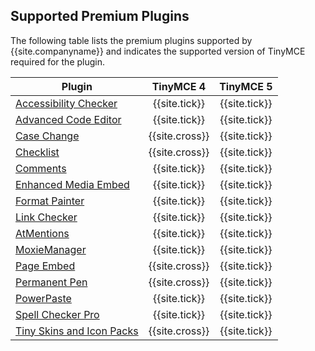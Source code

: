 ## Supported Premium Plugins

The following table lists the premium plugins supported by {{site.companyname}} and indicates the supported version of TinyMCE required for the plugin.

| Plugin                                                            | TinyMCE 4     | TinyMCE 5     |
| ----------------------------------------------------------------- | :-----------: | :-----------: |
| [Accessibility Checker]({{site.baseurl}}/plugins/a11ychecker)     | {{site.tick}} | {{site.tick}} |
| [Advanced Code Editor]({{site.baseurl}}/plugins/advcode)          | {{site.tick}} | {{site.tick}} |
| [Case Change]({{site.baseurl}}/plugins/casechange)                | {{site.cross}}| {{site.tick}} |
| [Checklist]({{site.baseurl}}/plugins/checklist)                   | {{site.cross}}| {{site.tick}} |
| [Comments]({{site.baseurl}}/plugins/comments)                     | {{site.tick}} | {{site.tick}} |
| [Enhanced Media Embed]({{site.baseurl}}/plugins/mediaembed)       | {{site.tick}} | {{site.tick}} |
| [Format Painter]({{site.baseurl}}/plugins/formatpainter)          | {{site.tick}} | {{site.tick}} |
| [Link Checker]({{site.baseurl}}/plugins/linkchecker)              | {{site.tick}} | {{site.tick}} |
| [AtMentions]({{site.baseurl}}/plugins/mentions)                     | {{site.tick}} | {{site.tick}} |
| [MoxieManager]({{site.baseurl}}/plugins/moxiemanager)             | {{site.tick}} | {{site.tick}} |
| [Page Embed]({{site.baseurl}}/plugins/pageembed)                  | {{site.cross}}| {{site.tick}} |
| [Permanent Pen]({{site.baseurl}}/plugins/permanentpen)            | {{site.cross}}| {{site.tick}} |
| [PowerPaste]({{site.baseurl}}/plugins/powerpaste)                 | {{site.tick}} | {{site.tick}} |
| [Spell Checker Pro]({{site.baseurl}}/plugins/tinymcespellchecker) | {{site.tick}} | {{site.tick}} |
| [Tiny Skins and Icon Packs]({{site.baseurl}}/enterprise/premium-skins-and-icon-packs/)|{{site.cross}}|{{site.tick}}|
